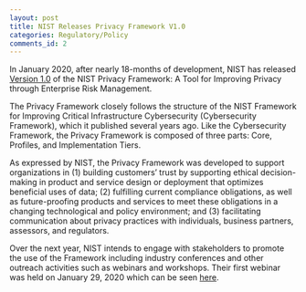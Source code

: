 ```yaml
---
layout: post
title: NIST Releases Privacy Framework V1.0
categories: Regulatory/Policy
comments_id: 2
---
```


In January 2020, after nearly 18-months of development, NIST has released [Version 1.0](https://nam03.safelinks.protection.outlook.com/?url=https%3A%2F%2Fwww.nist.gov%2Fprivacy-framework%2Fprivacy-framework&data=02%7C01%7Ctimothy.jeffries%40futurewei.com%7C8665f56d7c25440f406908d79aae44a8%7C0fee8ff2a3b240189c753a1d5591fedc%7C1%7C0%7C637147945597405420&sdata=rlOa3UDi%2BOwRgiX8o1%2FNJZwoQ%2BAAi%2BVLrooT%2BcCJ4lU%3D&reserved=0) of the NIST Privacy Framework: A Tool for Improving Privacy through Enterprise Risk Management.  

The Privacy Framework closely follows the structure of the NIST Framework for Improving Critical Infrastructure Cybersecurity (Cybersecurity Framework), which it published several years ago. Like the Cybersecurity Framework, the Privacy Framework is composed of three parts: Core, Profiles, and Implementation Tiers.

As expressed by NIST, the Privacy Framework was developed to support organizations in (1) building customers’ trust by supporting ethical decision-making in product and service design or deployment that optimizes beneficial uses of data; (2) fulfilling current compliance obligations, as well as future-proofing products and services to meet these obligations in a changing technological and policy environment; and (3) facilitating communication about privacy practices with individuals, business partners, assessors, and regulators.

Over the next year, NIST intends to engage with stakeholders to promote the use of the Framework including industry conferences and other outreach activities such as webinars and workshops.  Their first webinar was held on January 29, 2020 which can be seen [here](https://www.nist.gov/news-events/events/2020/01/nist-privacy-framework-webinar-ready-set-adopt-version-10).

